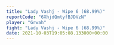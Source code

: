 ```yaml
---
title: "Lady Vashj - Wipe 6 (68.99%)"
reportCode: "6XhjdQmtyfBJDVzN"
player: "Grwah"
fight: "Lady Vashj - Wipe 6 (68.99%)"
date: 2021-10-03T19:05:08.133000+00:00
---
```

